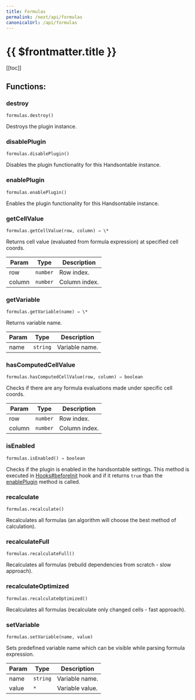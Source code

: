 ```yaml
---
title: Formulas
permalink: /next/api/formulas
canonicalUrl: /api/formulas
---
```


# {{ $frontmatter.title }}

[[toc]]
## Functions:

### destroy
`formulas.destroy()`

Destroys the plugin instance.



### disablePlugin
`formulas.disablePlugin()`

Disables the plugin functionality for this Handsontable instance.



### enablePlugin
`formulas.enablePlugin()`

Enables the plugin functionality for this Handsontable instance.



### getCellValue
`formulas.getCellValue(row, column) ⇒ \*`

Returns cell value (evaluated from formula expression) at specified cell coords.


| Param | Type | Description |
| --- | --- | --- |
| row | <code>number</code> | Row index. |
| column | <code>number</code> | Column index. |



### getVariable
`formulas.getVariable(name) ⇒ \*`

Returns variable name.


| Param | Type | Description |
| --- | --- | --- |
| name | <code>string</code> | Variable name. |



### hasComputedCellValue
`formulas.hasComputedCellValue(row, column) ⇒ boolean`

Checks if there are any formula evaluations made under specific cell coords.


| Param | Type | Description |
| --- | --- | --- |
| row | <code>number</code> | Row index. |
| column | <code>number</code> | Column index. |



### isEnabled
`formulas.isEnabled() ⇒ boolean`

Checks if the plugin is enabled in the handsontable settings. This method is executed in [Hooks#beforeInit](./Hooks/#beforeInit)
hook and if it returns `true` than the [enablePlugin](#Formulas+enablePlugin) method is called.



### recalculate
`formulas.recalculate()`

Recalculates all formulas (an algorithm will choose the best method of calculation).



### recalculateFull
`formulas.recalculateFull()`

Recalculates all formulas (rebuild dependencies from scratch - slow approach).



### recalculateOptimized
`formulas.recalculateOptimized()`

Recalculates all formulas (recalculate only changed cells - fast approach).



### setVariable
`formulas.setVariable(name, value)`

Sets predefined variable name which can be visible while parsing formula expression.


| Param | Type | Description |
| --- | --- | --- |
| name | <code>string</code> | Variable name. |
| value | <code>\*</code> | Variable value. |


